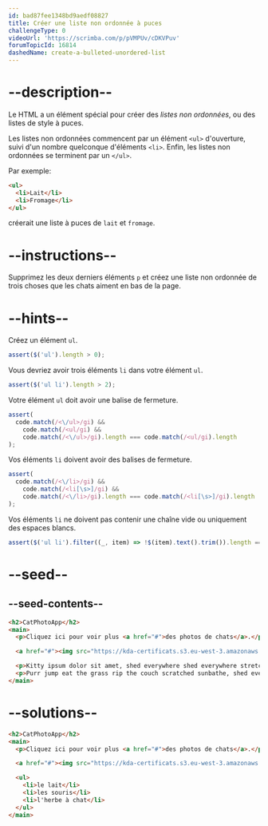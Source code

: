 ```yaml
---
id: bad87fee1348bd9aedf08827
title: Créer une liste non ordonnée à puces
challengeType: 0
videoUrl: 'https://scrimba.com/p/pVMPUv/cDKVPuv'
forumTopicId: 16814
dashedName: create-a-bulleted-unordered-list
---
```


# --description--

Le HTML a un élément spécial pour créer des <dfn>listes non ordonnées</dfn>, ou des listes de style à puces.

Les listes non ordonnées commencent par un élément `<ul>` d'ouverture, suivi d'un nombre quelconque d'éléments `<li>`. Enfin, les listes non ordonnées se terminent par un `</ul>`.

Par exemple:

```html
<ul>
  <li>Lait</li>
  <li>Fromage</li>
</ul>
```

créerait une liste à puces de `lait` et `fromage`.

# --instructions--

Supprimez les deux derniers éléments `p` et créez une liste non ordonnée de trois choses que les chats aiment en bas de la page.

# --hints--

Créez un élément `ul`.

```js
assert($('ul').length > 0);
```

Vous devriez avoir trois éléments `li` dans votre élément `ul`.

```js
assert($('ul li').length > 2);
```

Votre élément `ul` doit avoir une balise de fermeture.

```js
assert(
  code.match(/<\/ul>/gi) &&
    code.match(/<ul/gi) &&
    code.match(/<\/ul>/gi).length === code.match(/<ul/gi).length
);
```

Vos éléments `li` doivent avoir des balises de fermeture.

```js
assert(
  code.match(/<\/li>/gi) &&
    code.match(/<li[\s>]/gi) &&
    code.match(/<\/li>/gi).length === code.match(/<li[\s>]/gi).length
);
```

Vos éléments `li` ne doivent pas contenir une chaîne vide ou uniquement des espaces blancs.

```js
assert($('ul li').filter((_, item) => !$(item).text().trim()).length === 0);
```

# --seed--

## --seed-contents--

```html
<h2>CatPhotoApp</h2>
<main>
  <p>Cliquez ici pour voir plus <a href="#">des photos de chats</a>.</p>

  <a href="#"><img src="https://kda-certificats.s3.eu-west-3.amazonaws.com/relaxing_cat_4b5892f189.jpg?7969519" alt="Un joli chat orange couché sur le dos."></a>

  <p>Kitty ipsum dolor sit amet, shed everywhere shed everywhere stretching attack your ankles chase the red dot, hairball run catnip eat the grass sniff.</p>
  <p>Purr jump eat the grass rip the couch scratched sunbathe, shed everywhere rip the couch sleep in the sink fluffy fur catnip scratched.</p>
</main>
```

# --solutions--

```html
<h2>CatPhotoApp</h2>
<main>
  <p>Cliquez ici pour voir plus <a href="#">des photos de chats</a>.</p>

  <a href="#"><img src="https://kda-certificats.s3.eu-west-3.amazonaws.com/relaxing_cat_4b5892f189.jpg?7969519" alt="Un joli chat orange couché sur le dos."></a>

  <ul>
    <li>le lait</li>
    <li>les souris</li>
    <li>l'herbe à chat</li>
  </ul>
</main>
```
